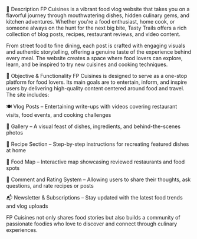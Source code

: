 📝 Description
FP Cuisines is a vibrant food vlog website that takes you on a flavorful journey through mouthwatering dishes, hidden culinary gems, and kitchen adventures. Whether you're a food enthusiast, home cook, or someone always on the hunt for the next big bite, Tasty Trails offers a rich collection of blog posts, recipes, restaurant reviews, and video content.

From street food to fine dining, each post is crafted with engaging visuals and authentic storytelling, offering a genuine taste of the experience behind every meal. The website creates a space where food lovers can explore, learn, and be inspired to try new cuisines and cooking techniques.

🎯 Objective & Functionality
FP Cuisines is designed to serve as a one-stop platform for food lovers. Its main goals are to entertain, inform, and inspire users by delivering high-quality content centered around food and travel. The site includes:

🍽 Vlog Posts – Entertaining write-ups with videos covering restaurant visits, food events, and cooking challenges

📸 Gallery – A visual feast of dishes, ingredients, and behind-the-scenes photos

🍜 Recipe Section – Step-by-step instructions for recreating featured dishes at home

🧭 Food Map – Interactive map showcasing reviewed restaurants and food spots

📝 Comment and Rating System – Allowing users to share their thoughts, ask questions, and rate recipes or posts

📬 Newsletter & Subscriptions – Stay updated with the latest food trends and vlog uploads

FP Cuisines not only shares food stories but also builds a community of passionate foodies who love to discover and connect through culinary experiences.
